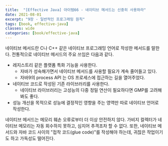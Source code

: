 ```yaml
---
title:  "[Effective Java] 아이템66 - 네이티브 메서드는 신중히 사용하라"
date: 2021-08-01
excerpt: "9장 - 일반적인 프로그래밍 원칙"
tags: [book, effective-java]
classes: wide
categories: [book/effective-java]
---
```


네이티브 메서드란 C나 C++ 같은 네이티브 프로그래밍 언어로 작성한 메서드를 말한다.
전통적으로 네이티브 메서드의 주요 쓰임은 다음과 같다.
  - 레지스트리 같은 플랫폼 특화 기능을 사용한다.
    - 자바가 성숙해가면서 네이티브 메서드를 사용할 필요가 계속 줄어들고 있다.
    - 자바9의 process API 는 OS 프로세스에 접근하는 길을 열어주었다.
  - 네이티브 코드로 작성된 기존 라이브러리를 사용한다.
    - 네이티브 라이브러리는 고성능의 다중 정밀 연산이 필요하다면 GMP를 고려해봐도 좋다.
  - 성능 개선을 목적으로 성능에 결정적인 영향을 주는 영역만 따로 네이티브 언어로 작성한다.

네이티브 메서드는 메모리 훼손 오류로부터 더 이상 안전하지 않다. 가비지 컬렉터가 네이티브 메모리는 자동 회수하지 못하고, 심지어 추격조차 할 수 없다.
또한, 네이티브 메서드와 자바 코드 사이의 "접착 코드(glue code)"를 작성해야 하는데, 귀찮은 작업이기도 하고 가독성도 떨어진다.
